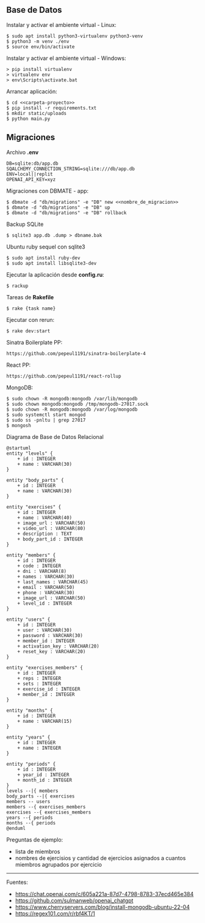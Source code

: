 ## Base de Datos

Instalar y activar el ambiente virtual - Linux:

    $ sudo apt install python3-virtualenv python3-venv
    $ python3 -m venv ./env
    $ source env/bin/activate

Instalar y activar el ambiente virtual - Windows:

    > pip install virtualenv
    > virtualenv env
    > env\Scripts\activate.bat

Arrancar aplicación:

    $ cd <<carpeta-proyecto>>
    $ pip install -r requirements.txt
    $ mkdir static/uploads
    $ python main.py

## Migraciones

Archivo <b>.env</b>

    DB=sqlite:db/app.db
    SQALCHEMY_CONNECTION_STRING=sqlite:///db/app.db
    ENV=local||replit
    OPENAI_API_KEY=xyz

Migraciones con DBMATE - app:

    $ dbmate -d "db/migrations" -e "DB" new <<nombre_de_migracion>>
    $ dbmate -d "db/migrations" -e "DB" up
    $ dbmate -d "db/migrations" -e "DB" rollback

Backup SQLite

    $ sqlite3 app.db .dump > dbname.bak

Ubuntu ruby sequel con sqlite3

    $ sudo apt install ruby-dev
    $ sudo apt install libsqlite3-dev

Ejecutar la aplicación desde <b>config.ru</b>:

    $ rackup

Tareas de <b>Rakefile</b>

    $ rake {task name}

Ejecutar con rerun:

    $ rake dev:start

Sinatra Boilerplate PP:

    https://github.com/pepeul1191/sinatra-boilerplate-4

React PP:

    https://github.com/pepeul1191/react-rollup

MongoDB:

    $ sudo chown -R mongodb:mongodb /var/lib/mongodb
    $ sudo chown mongodb:mongodb /tmp/mongodb-27017.sock
    $ sudo chown -R mongodb:mongodb /var/log/mongodb
    $ sudo systemctl start mongod
    $ sudo ss -pnltu | grep 27017
    $ mongosh

Diagrama de Base de Datos Relacional

```plantuml
@startuml
entity "levels" {
    + id : INTEGER
    + name : VARCHAR(30)
}

entity "body_parts" {
    + id : INTEGER
    + name : VARCHAR(30)
}

entity "exercises" {
    + id : INTEGER
    + name : VARCHAR(40)
    + image_url : VARCHAR(50)
    + video_url : VARCHAR(80)
    + description : TEXT
    + body_part_id : INTEGER
}

entity "members" {
    + id : INTEGER
    + code : INTEGER
    + dni : VARCHAR(8)
    + names : VARCHAR(30)
    + last_names : VARCHAR(45)
    + email : VARCHAR(50)
    + phone : VARCHAR(30)
    + image_url : VARCHAR(50)
    + level_id : INTEGER
}

entity "users" {
    + id : INTEGER
    + user : VARCHAR(30)
    + password : VARCHAR(30)
    + member_id : INTEGER
    + activation_key : VARCHAR(20)
    + reset_key : VARCHAR(20)
}

entity "exercises_members" {
    + id : INTEGER
    + reps : INTEGER
    + sets : INTEGER
    + exercise_id : INTEGER
    + member_id : INTEGER
}

entity "months" {
    + id : INTEGER
    + name : VARCHAR(15)
}

entity "years" {
    + id : INTEGER
    + name : INTEGER
}

entity "periods" {
    + id : INTEGER
    + year_id : INTEGER
    + month_id : INTEGER
}
levels --|{ members
body_parts --|{ exercises
members -- users
members --{ exercises_members
exercises --{ exercises_members
years --{ periods
months --{ periods
@enduml

```

Preguntas de ejemplo:

+ lista de miembros
+ nombres de ejercisios y cantidad de ejercicios asignados a cuantos miembros agrupados por ejercicio

---

Fuentes:

+ https://chat.openai.com/c/605a221a-87d7-4798-8783-37ecd465e384
+ https://github.com/sulmanweb/openai_chatgpt
+ https://www.cherryservers.com/blog/install-mongodb-ubuntu-22-04
+ https://regex101.com/r/rbf4KT/1